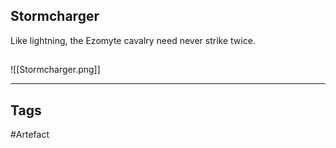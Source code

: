 ## Stormcharger
Like lightning, the Ezomyte cavalry need never strike twice.
## 
![[Stormcharger.png]]

---
## Tags
#Artefact